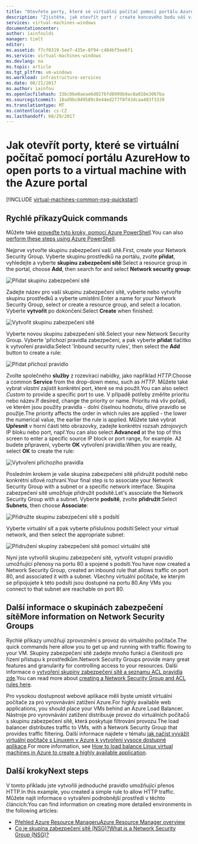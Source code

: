```yaml
---
title: "Otevřete porty, které se virtuální počítač pomocí portálu Azure | Microsoft Docs"
description: "Zjistěte, jak otevřít port / create koncového bodu váš virtuální počítač s Windows pomocí modelu nasazení resource manager na portálu Azure"
services: virtual-machines-windows
documentationcenter: 
author: iainfoulds
manager: timlt
editor: 
ms.assetid: f7cf0319-5ee7-435e-8f94-c484bf5ee6f1
ms.service: virtual-machines-windows
ms.devlang: na
ms.topic: article
ms.tgt_pltfrm: vm-windows
ms.workload: infrastructure-services
ms.date: 08/21/2017
ms.author: iainfou
ms.openlocfilehash: 33bc0be0aeae6d0276fd8999b9ac0a010e3067ba
ms.sourcegitcommit: 18ad9bc049589c8e44ed277f8f43dcaa483f3339
ms.translationtype: MT
ms.contentlocale: cs-CZ
ms.lasthandoff: 08/29/2017
---
```

# <a name="how-to-open-ports-to-a-virtual-machine-with-the-azure-portal"></a><span data-ttu-id="788bc-103">Jak otevřít porty, které se virtuální počítač pomocí portálu Azure</span><span class="sxs-lookup"><span data-stu-id="788bc-103">How to open ports to a virtual machine with the Azure portal</span></span>
[!INCLUDE [virtual-machines-common-nsg-quickstart](../../../includes/virtual-machines-common-nsg-quickstart.md)]

## <a name="quick-commands"></a><span data-ttu-id="788bc-104">Rychlé příkazy</span><span class="sxs-lookup"><span data-stu-id="788bc-104">Quick commands</span></span>
<span data-ttu-id="788bc-105">Můžete také [proveďte tyto kroky, pomocí Azure PowerShell](nsg-quickstart-powershell.md).</span><span class="sxs-lookup"><span data-stu-id="788bc-105">You can also [perform these steps using Azure PowerShell](nsg-quickstart-powershell.md).</span></span>

<span data-ttu-id="788bc-106">Nejprve vytvořte skupinu zabezpečení vaší sítě.</span><span class="sxs-lookup"><span data-stu-id="788bc-106">First, create your Network Security Group.</span></span> <span data-ttu-id="788bc-107">Vyberte skupinu prostředků na portálu, zvolte **přidat**, vyhledejte a vyberte **skupinu zabezpečení sítě**:</span><span class="sxs-lookup"><span data-stu-id="788bc-107">Select a resource group in the portal, choose **Add**, then search for and select **Network security group**:</span></span>

![Přidat skupinu zabezpečení sítě](./media/nsg-quickstart-portal/add-nsg.png)

<span data-ttu-id="788bc-109">Zadejte název pro vaší skupinu zabezpečení sítě, vyberte nebo vytvořte skupinu prostředků a vyberte umístění.</span><span class="sxs-lookup"><span data-stu-id="788bc-109">Enter a name for your Network Security Group, select or create a resource group, and select a location.</span></span> <span data-ttu-id="788bc-110">Vyberte **vytvořit** po dokončení:</span><span class="sxs-lookup"><span data-stu-id="788bc-110">Select **Create** when finished:</span></span>

![Vytvořit skupinu zabezpečení sítě](./media/nsg-quickstart-portal/create-nsg.png)

<span data-ttu-id="788bc-112">Vyberte novou skupinu zabezpečení sítě.</span><span class="sxs-lookup"><span data-stu-id="788bc-112">Select your new Network Security Group.</span></span> <span data-ttu-id="788bc-113">Vyberte 'příchozí pravidla zabezpečení, a pak vyberte **přidat** tlačítko k vytvoření pravidla:</span><span class="sxs-lookup"><span data-stu-id="788bc-113">Select 'Inbound security rules', then select the **Add** button to create a rule:</span></span>

![Přidat příchozí pravidlo](./media/nsg-quickstart-portal/add-inbound-rule.png)

<span data-ttu-id="788bc-115">Zvolte společného **služby** z rozevírací nabídky, jako například *HTTP*.</span><span class="sxs-lookup"><span data-stu-id="788bc-115">Choose a common **Service** from the drop-down menu, such as *HTTP*.</span></span> <span data-ttu-id="788bc-116">Můžete také vybrat *vlastní* zajistit konkrétní port, které se má použít.</span><span class="sxs-lookup"><span data-stu-id="788bc-116">You can also select *Custom* to provide a specific port to use.</span></span> <span data-ttu-id="788bc-117">V případě potřeby změňte prioritu nebo název.</span><span class="sxs-lookup"><span data-stu-id="788bc-117">If desired, change the priority or name.</span></span> <span data-ttu-id="788bc-118">Prioritu má vliv pořadí, ve kterém jsou použity pravidla - dolní číselnou hodnotu, dříve pravidlo se použije.</span><span class="sxs-lookup"><span data-stu-id="788bc-118">The priority affects the order in which rules are applied - the lower the numerical value, the earlier the rule is applied.</span></span> <span data-ttu-id="788bc-119">Můžete také vybrat **Upřesnit** v horní části této obrazovky, zadejte konkrétní rozsah zdrojových IP bloku nebo port, např.</span><span class="sxs-lookup"><span data-stu-id="788bc-119">You can also select **Advanced** at the top of this screen to enter a specific source IP block or port range, for example.</span></span> <span data-ttu-id="788bc-120">Až budete připravení, vyberte **OK** vytvoření pravidla:</span><span class="sxs-lookup"><span data-stu-id="788bc-120">When you are ready, select **OK** to create the rule:</span></span>

![Vytvoření příchozího pravidla](./media/nsg-quickstart-portal/create-inbound-rule.png)

<span data-ttu-id="788bc-122">Posledním krokem je vaše skupina zabezpečení sítě přidružit podsítě nebo konkrétní síťové rozhraní.</span><span class="sxs-lookup"><span data-stu-id="788bc-122">Your final step is to associate your Network Security Group with a subnet or a specific network interface.</span></span> <span data-ttu-id="788bc-123">Skupina zabezpečení sítě umožňuje přidružit podsítě.</span><span class="sxs-lookup"><span data-stu-id="788bc-123">Let's associate the Network Security Group with a subnet.</span></span> <span data-ttu-id="788bc-124">Vyberte **podsítě**, zvolte **přidružit**:</span><span class="sxs-lookup"><span data-stu-id="788bc-124">Select **Subnets**, then choose **Associate**:</span></span>

![Přidružte skupinu zabezpečení sítě s podsítí](./media/nsg-quickstart-portal/associate-subnet.png)

<span data-ttu-id="788bc-126">Vyberte virtuální síť a pak vyberte příslušnou podsítí:</span><span class="sxs-lookup"><span data-stu-id="788bc-126">Select your virtual network, and then select the appropriate subnet:</span></span>

![Přidružení skupiny zabezpečení sítě pomocí virtuální sítě](./media/nsg-quickstart-portal/select-vnet-subnet.png)

<span data-ttu-id="788bc-128">Nyní jste vytvořili skupinu zabezpečení sítě, vytvořit vstupní pravidlo umožňující přenosy na portu 80 a spojené s podsítí.</span><span class="sxs-lookup"><span data-stu-id="788bc-128">You have now created a Network Security Group, created an inbound rule that allows traffic on port 80, and associated it with a subnet.</span></span> <span data-ttu-id="788bc-129">Všechny virtuální počítače, ke kterým se připojujete k této podsíti jsou dostupné na portu 80.</span><span class="sxs-lookup"><span data-stu-id="788bc-129">Any VMs you connect to that subnet are reachable on port 80.</span></span>

## <a name="more-information-on-network-security-groups"></a><span data-ttu-id="788bc-130">Další informace o skupinách zabezpečení sítě</span><span class="sxs-lookup"><span data-stu-id="788bc-130">More information on Network Security Groups</span></span>
<span data-ttu-id="788bc-131">Rychlé příkazy umožňují zprovoznění s provoz do virtuálního počítače.</span><span class="sxs-lookup"><span data-stu-id="788bc-131">The quick commands here allow you to get up and running with traffic flowing to your VM.</span></span> <span data-ttu-id="788bc-132">Skupiny zabezpečení sítě zadejte mnoho funkcí a členitosti pro řízení přístupu k prostředkům.</span><span class="sxs-lookup"><span data-stu-id="788bc-132">Network Security Groups provide many great features and granularity for controlling access to your resources.</span></span> <span data-ttu-id="788bc-133">Další informace o [vytvoření skupiny zabezpečení sítě a seznamu ACL pravidla zde](../../virtual-network/virtual-networks-create-nsg-arm-ps.md).</span><span class="sxs-lookup"><span data-stu-id="788bc-133">You can read more about [creating a Network Security Group and ACL rules here](../../virtual-network/virtual-networks-create-nsg-arm-ps.md).</span></span>

<span data-ttu-id="788bc-134">Pro vysokou dostupnost webové aplikace měli byste umístit virtuální počítače za pro vyrovnávání zatížení Azure.</span><span class="sxs-lookup"><span data-stu-id="788bc-134">For highly available web applications, you should place your VMs behind an Azure Load Balancer.</span></span> <span data-ttu-id="788bc-135">Nástroje pro vyrovnávání zatížení distribuuje provoz do virtuálních počítačů s skupinu zabezpečení sítě, která poskytuje filtrování provozu.</span><span class="sxs-lookup"><span data-stu-id="788bc-135">The load balancer distributes traffic to VMs, with a Network Security Group that provides traffic filtering.</span></span> <span data-ttu-id="788bc-136">Další informace najdete v tématu [jak načíst vyvážit virtuální počítače s Linuxem v Azure k vytvoření vysoce dostupné aplikace](tutorial-load-balancer.md).</span><span class="sxs-lookup"><span data-stu-id="788bc-136">For more information, see [How to load balance Linux virtual machines in Azure to create a highly available application](tutorial-load-balancer.md).</span></span>

## <a name="next-steps"></a><span data-ttu-id="788bc-137">Další kroky</span><span class="sxs-lookup"><span data-stu-id="788bc-137">Next steps</span></span>
<span data-ttu-id="788bc-138">V tomto příkladu jste vytvořili jednoduché pravidlo umožňující přenos HTTP.</span><span class="sxs-lookup"><span data-stu-id="788bc-138">In this example, you created a simple rule to allow HTTP traffic.</span></span> <span data-ttu-id="788bc-139">Můžete najít informace o vytváření podrobnější prostředí v těchto článcích:</span><span class="sxs-lookup"><span data-stu-id="788bc-139">You can find information on creating more detailed environments in the following articles:</span></span>

* [<span data-ttu-id="788bc-140">Přehled Azure Resource Manageru</span><span class="sxs-lookup"><span data-stu-id="788bc-140">Azure Resource Manager overview</span></span>](../../azure-resource-manager/resource-group-overview.md)
* [<span data-ttu-id="788bc-141">Co je skupina zabezpečení sítě (NSG)?</span><span class="sxs-lookup"><span data-stu-id="788bc-141">What is a Network Security Group (NSG)?</span></span>](../../virtual-network/virtual-networks-nsg.md)